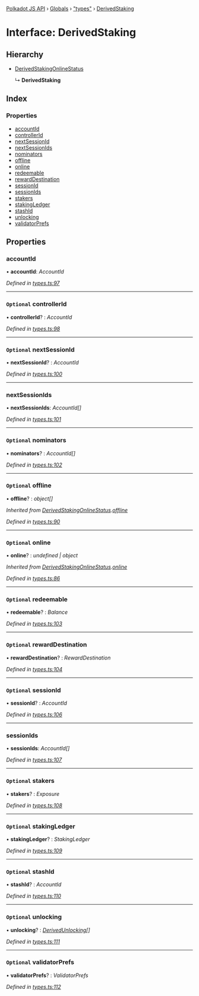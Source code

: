 [Polkadot JS API](../README.md) › [Globals](../globals.md) › ["types"](../modules/_types_.md) › [DerivedStaking](_types_.derivedstaking.md)

# Interface: DerivedStaking

## Hierarchy

* [DerivedStakingOnlineStatus](_types_.derivedstakingonlinestatus.md)

  ↳ **DerivedStaking**

## Index

### Properties

* [accountId](_types_.derivedstaking.md#accountid)
* [controllerId](_types_.derivedstaking.md#optional-controllerid)
* [nextSessionId](_types_.derivedstaking.md#optional-nextsessionid)
* [nextSessionIds](_types_.derivedstaking.md#nextsessionids)
* [nominators](_types_.derivedstaking.md#optional-nominators)
* [offline](_types_.derivedstaking.md#optional-offline)
* [online](_types_.derivedstaking.md#optional-online)
* [redeemable](_types_.derivedstaking.md#optional-redeemable)
* [rewardDestination](_types_.derivedstaking.md#optional-rewarddestination)
* [sessionId](_types_.derivedstaking.md#optional-sessionid)
* [sessionIds](_types_.derivedstaking.md#sessionids)
* [stakers](_types_.derivedstaking.md#optional-stakers)
* [stakingLedger](_types_.derivedstaking.md#optional-stakingledger)
* [stashId](_types_.derivedstaking.md#optional-stashid)
* [unlocking](_types_.derivedstaking.md#optional-unlocking)
* [validatorPrefs](_types_.derivedstaking.md#optional-validatorprefs)

## Properties

###  accountId

• **accountId**: *AccountId*

*Defined in [types.ts:97](https://github.com/polkadot-js/api/blob/8d0f20c2a7/packages/api-derive/src/types.ts#L97)*

___

### `Optional` controllerId

• **controllerId**? : *AccountId*

*Defined in [types.ts:98](https://github.com/polkadot-js/api/blob/8d0f20c2a7/packages/api-derive/src/types.ts#L98)*

___

### `Optional` nextSessionId

• **nextSessionId**? : *AccountId*

*Defined in [types.ts:100](https://github.com/polkadot-js/api/blob/8d0f20c2a7/packages/api-derive/src/types.ts#L100)*

___

###  nextSessionIds

• **nextSessionIds**: *AccountId[]*

*Defined in [types.ts:101](https://github.com/polkadot-js/api/blob/8d0f20c2a7/packages/api-derive/src/types.ts#L101)*

___

### `Optional` nominators

• **nominators**? : *AccountId[]*

*Defined in [types.ts:102](https://github.com/polkadot-js/api/blob/8d0f20c2a7/packages/api-derive/src/types.ts#L102)*

___

### `Optional` offline

• **offline**? : *object[]*

*Inherited from [DerivedStakingOnlineStatus](_types_.derivedstakingonlinestatus.md).[offline](_types_.derivedstakingonlinestatus.md#optional-offline)*

*Defined in [types.ts:90](https://github.com/polkadot-js/api/blob/8d0f20c2a7/packages/api-derive/src/types.ts#L90)*

___

### `Optional` online

• **online**? : *undefined | object*

*Inherited from [DerivedStakingOnlineStatus](_types_.derivedstakingonlinestatus.md).[online](_types_.derivedstakingonlinestatus.md#optional-online)*

*Defined in [types.ts:86](https://github.com/polkadot-js/api/blob/8d0f20c2a7/packages/api-derive/src/types.ts#L86)*

___

### `Optional` redeemable

• **redeemable**? : *Balance*

*Defined in [types.ts:103](https://github.com/polkadot-js/api/blob/8d0f20c2a7/packages/api-derive/src/types.ts#L103)*

___

### `Optional` rewardDestination

• **rewardDestination**? : *RewardDestination*

*Defined in [types.ts:104](https://github.com/polkadot-js/api/blob/8d0f20c2a7/packages/api-derive/src/types.ts#L104)*

___

### `Optional` sessionId

• **sessionId**? : *AccountId*

*Defined in [types.ts:106](https://github.com/polkadot-js/api/blob/8d0f20c2a7/packages/api-derive/src/types.ts#L106)*

___

###  sessionIds

• **sessionIds**: *AccountId[]*

*Defined in [types.ts:107](https://github.com/polkadot-js/api/blob/8d0f20c2a7/packages/api-derive/src/types.ts#L107)*

___

### `Optional` stakers

• **stakers**? : *Exposure*

*Defined in [types.ts:108](https://github.com/polkadot-js/api/blob/8d0f20c2a7/packages/api-derive/src/types.ts#L108)*

___

### `Optional` stakingLedger

• **stakingLedger**? : *StakingLedger*

*Defined in [types.ts:109](https://github.com/polkadot-js/api/blob/8d0f20c2a7/packages/api-derive/src/types.ts#L109)*

___

### `Optional` stashId

• **stashId**? : *AccountId*

*Defined in [types.ts:110](https://github.com/polkadot-js/api/blob/8d0f20c2a7/packages/api-derive/src/types.ts#L110)*

___

### `Optional` unlocking

• **unlocking**? : *[DerivedUnlocking](../modules/_types_.md#derivedunlocking)[]*

*Defined in [types.ts:111](https://github.com/polkadot-js/api/blob/8d0f20c2a7/packages/api-derive/src/types.ts#L111)*

___

### `Optional` validatorPrefs

• **validatorPrefs**? : *ValidatorPrefs*

*Defined in [types.ts:112](https://github.com/polkadot-js/api/blob/8d0f20c2a7/packages/api-derive/src/types.ts#L112)*
